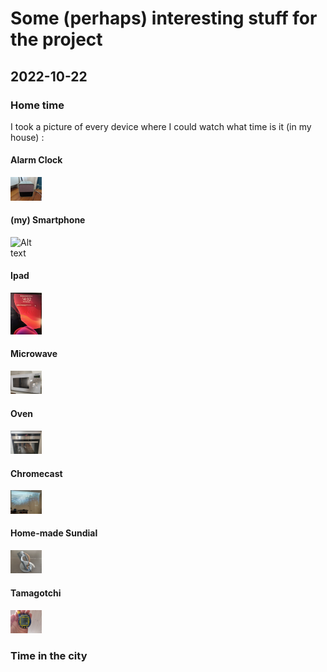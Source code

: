 # Some (perhaps) interesting stuff for the project

## 2022-10-22
### Home time
I took a picture of every device where I could watch what time is it (in my house) :
#### Alarm Clock
<img
  src="images/2022-10-22_alarmClock.jpg"
  alt="Alt text"
  title="Optional title"
  style="display: inline-block; margin: 0 auto; max-width: 50px">
#### (my) Smartphone
<img
  src="images/2022-10-22_smartphone.jpg"
  alt="Alt text"
  title="Optional title"
  style="display: inline-block; margin: 0 auto; max-width: 50px">
#### Ipad
<img
  src="images/2022-10-22_IPad.jpg"
  alt="Alt text"
  title="Optional title"
  style="display: inline-block; margin: 0 auto; max-width: 50px">
#### Microwave
<img
  src="images/2022-10-22_microwave.jpg"
  alt="Alt text"
  title="Optional title"
  style="display: inline-block; margin: 0 auto; max-width: 50px">

#### Oven
<img
  src="images/2022-10-22_oven.jpg"
  alt="Alt text"
  title="Optional title"
  style="display: inline-block; margin: 0 auto; max-width: 50px">
#### Chromecast
<img
  src="images/2022-10-22_chromecast.jpg"
  alt="Alt text"
  title="Optional title"
  style="display: inline-block; margin: 0 auto; max-width: 50px">
#### Home-made Sundial
<img
  src="images/2022-10-22_sundial.jpg"
  alt="Alt text"
  title="Optional title"
  style="display: inline-block; margin: 0 auto; max-width: 50px">
#### Tamagotchi
<img
  src="images/2022-10-22_tamagotchi.jpg"
  alt="Alt text"
  title="Optional title"
  style="display: inline-block; margin: 0 auto; max-width: 50px">
### Time in the city